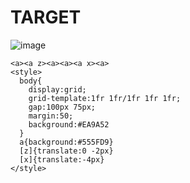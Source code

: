 # TARGET

![image](https://github.com/user-attachments/assets/7147a0e0-6ad8-4d93-b2be-99fd2661a7ff)

```
<a><a z><a><a><a x><a>
<style>
  body{
    display:grid;
    grid-template:1fr 1fr/1fr 1fr 1fr;
    gap:100px 75px;
    margin:50;
    background:#EA9A52
  }
  a{background:#555FD9}
  [z]{translate:0 -2px}
  [x]{translate:-4px}
</style>
```
